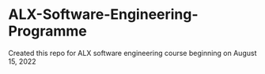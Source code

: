 # ALX-Software-Engineering-Programme
Created this repo for ALX software engineering course beginning on August 15, 2022
